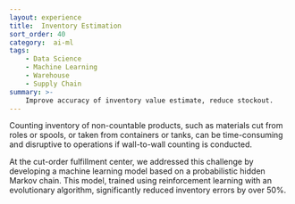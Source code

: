 ```yaml
---
layout: experience
title:  Inventory Estimation
sort_order: 40
category:  ai-ml
tags:
    - Data Science
    - Machine Learning
    - Warehouse
    - Supply Chain
summary: >-
    Improve accuracy of inventory value estimate, reduce stockout.
---
```

<!--more-->

Counting inventory of non-countable products, such as materials cut from roles or spools, or taken from containers or tanks, can be time-consuming and disruptive to operations if wall-to-wall counting is conducted.

At the cut-order fulfillment center, we addressed this challenge by developing a machine learning model based on a probabilistic hidden Markov chain. This model, trained using reinforcement learning with an evolutionary algorithm, significantly reduced inventory errors by over 50%.
